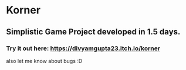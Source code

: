 # Korner

## Simplistic Game Project developed in 1.5 days.

### Try it out here: https://divyamgupta23.itch.io/korner

also let me know about bugs :D
